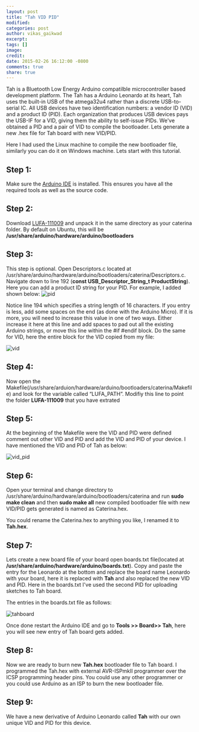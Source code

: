 ```yaml
---
layout: post
title: "Tah VID PID"
modified:
categories: post
author: vikas_gaikwad
excerpt:
tags: []
image:
credit:
date: 2015-02-26 16:12:00 -0800
comments: true
share: true
---
```


Tah is a Bluetooth Low Energy Arduino compatilble microcontroller based development platform. The Tah has a Arduino Leonardo at its heart, Tah uses the built-in USB of the atmega32u4 rather than a discrete USB-to-serial IC. All USB devices have two identification numbers: a vendor ID (VID) and a product ID (PID). Each organization that produces USB devices pays the USB-IF for a VID, giving them the ability to self-issue PIDs. We've obtained a PID and a pair of VID to compile the bootloader. Lets generate a new .hex file for Tah board with new VID/PID.

Here I had used the Linux machine to compile the new bootloader file, similarly you can do it on Windows machine. Lets start with this tutorial.

## Step 1:
Make sure the [Arduino IDE](http://arduino.cc/en/Main/OldSoftwareReleases) is installed. This ensures you have all the required tools as well as the source code.

## Step 2:

Download [LUFA-111009](http://fourwalledcubicle.com/blog/2011/10/lufa-111009-released/) and unpack it in the same directory as your caterina folder. By default on Ubuntu, this will be **/usr/share/arduino/hardware/arduino/bootloaders**

## Step 3:

This step is optional. Open Descriptors.c located at /usr/share/arduino/hardware/arduino/bootloaders/caterina/Descriptors.c. Navigate down to line 192 (**const USB_Descriptor_String_t ProductString**). Here you can add a product ID string for your PID. For example, I added shown below:
![pid](https://cloud.githubusercontent.com/assets/8414343/6346573/244156c4-bc37-11e4-9ba3-5dac21abee2b.png)

Notice line 194 which specifies a string length of 16 characters. If you entry is less, add some spaces on the end (as done with the Arduino Micro). If it is more, you will need to increase this value in one of two ways. Either increase it here at this line and add spaces to pad out all the existing Arduino strings, or move this line within the #if #endif block.
Do the same for VID, here the entire block for the VID copied from my file:

![vid](https://cloud.githubusercontent.com/assets/8414343/6346767/9df38824-bc38-11e4-9e3d-aa34d5b61b75.png)

## Step 4:

Now open the Makefile(/usr/share/arduion/hardware/arduino/bootloaders/caterina/Makefile) and look for the variable called “LUFA_PATH”. Modifiy this line to point the folder **LUFA-111009** that you have extrated 

## Step 5:

At the beginning of the Makefile were the VID and PID were defined comment out other VID and PID and add the VID and PID of your device.
I have mentioned the VID and PID of Tah as below:


![vid_pid](https://cloud.githubusercontent.com/assets/8414343/6347415/fcc09216-bc3d-11e4-99aa-50460687c76d.png)

## Step 6:

Open your terminal and change directory to /usr/share/arduino/hardware/arduino/bootloaders/caterina and run **sudo make clean** and then **sudo make all** new compiled bootloader file with new VID/PID gets generated is named as Caterina.hex.

You could rename the Caterina.hex to anything you like, I renamed it to **Tah.hex**.

## Step 7:

Lets create a new board file of your board open boards.txt file(located at **/usr/share/arduino/hardware/arduino/boards.txt**). Copy and paste the entry for the Leonardo at the bottom and replace the board name Leonardo with your board, here it is replaced with **Tah** and also replaced the new VID and PID. Here in the boards.txt I've used the second PID for uploading sketches to Tah board.

The entries in the boards.txt file as follows:

![tahboard](https://cloud.githubusercontent.com/assets/8414343/6347820/d57a5b76-bc40-11e4-9bf5-b403bedc672b.png)

Once done restart the Arduino IDE and go to **Tools >> Board>> Tah**, here you will see new entry of Tah board gets added.

## Step 8:

Now we are ready to burn new **Tah.hex** bootloader file to Tah board. I programmed the Tah.hex with external AVR-ISPmkII programmer over the ICSP programming header pins. You could use any other programmer or you could use Arduino as an ISP to burn the new bootloader file.

## Step 9:
We have a new derivative of Arduino Leonardo called **Tah** with our own unique VID and PID for this device. 
